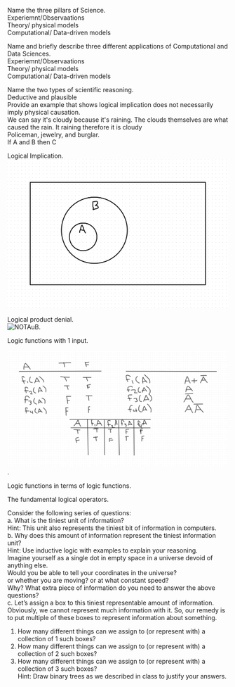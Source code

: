 Name the three pillars of Science.  
Experiemnt/Observaations  
Theory/ physical models  
Computational/ Data-driven models  


Name and briefly describe three different applications of Computational and Data Sciences.  
Experiemnt/Observaations  
Theory/ physical models  
Computational/ Data-driven models  


Name the two types of scientific reasoning.  
Deductive and plausible  
Provide an example that shows logical implication does not necessarily imply physical causation.  
We can say it's cloudy because it's raining. The clouds themselves are what caused the rain. It raining therefore it is cloudy  
Policeman, jewelry, and burglar.  
If A and B then C  
  
Logical Implication.  
![Cirlce A inside circle B](Whiteboard.jpg)


Logical product denial.  
![NOTAuB]((NOTAuB).jpg).

Logic functions with 1 input.   

![Logic function with 1 input](logicfunctionwith1input.jpg ).    
 

Logic functions in terms of logic functions.  


The fundamental logical operators.  


Consider the following series of questions:  
a. What is the tiniest unit of information?  
Hint: This unit also represents the tiniest bit of information in computers.  
b. Why does this amount of information represent the tiniest information unit?  
Hint: Use inductive logic with examples to explain your reasoning.  
Imagine yourself as a single dot in empty space in a universe devoid of anything else.  
Would you be able to tell your coordinates in the universe?  
or whether you are moving? or at what constant speed?  
Why? What extra piece of information do you need to answer the above questions?  
c. Let’s assign a box to this tiniest representable amount of information.  
Obviously, we cannot represent much information with it. So, our remedy is to put multiple of these boxes to represent information about something.  
1. How many different things can we assign to (or represent with) a collection of 1 such boxes?  
2. How many different things can we assign to (or represent with) a collection of 2 such boxes?  
3. How many different things can we assign to (or represent with) a collection of 3 such boxes?  
Hint: Draw binary trees as we described in class to justify your answers.  

